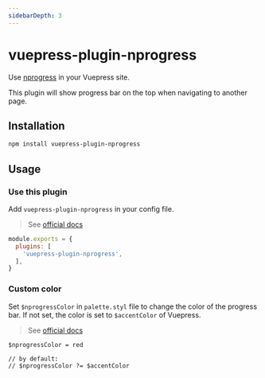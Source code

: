 ```yaml
---
sidebarDepth: 3
---
```


# vuepress-plugin-nprogress <GitHubLink repo="vuepress/vuepress-plugin-nprogress"/>

Use [nprogress](https://github.com/rstacruz/nprogress) in your Vuepress site.

This plugin will show progress bar on the top when navigating to another page.

## Installation

```sh
npm install vuepress-plugin-nprogress
```

## Usage

### Use this plugin

Add `vuepress-plugin-nprogress` in your config file.

> See [official docs](https://v1.vuepress.vuejs.org/plugin/using-a-plugin.html)

```js
module.exports = {
  plugins: [
    'vuepress-plugin-nprogress',
  ],
}
```

### Custom color

Set `$nprogressColor` in `palette.styl` file to change the color of the progress bar. If not set, the color is set to `$accentColor` of Vuepress.

> See [official docs](https://v1.vuepress.vuejs.org/config/#palette-styl)

```stylus
$nprogressColor = red

// by default:
// $nprogressColor ?= $accentColor
```

